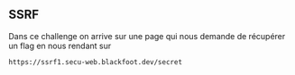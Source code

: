 
## SSRF 

Dans ce challenge on arrive sur une page qui nous demande de récupérer un flag en nous rendant sur 

```URL
https://ssrf1.secu-web.blackfoot.dev/secret
```
